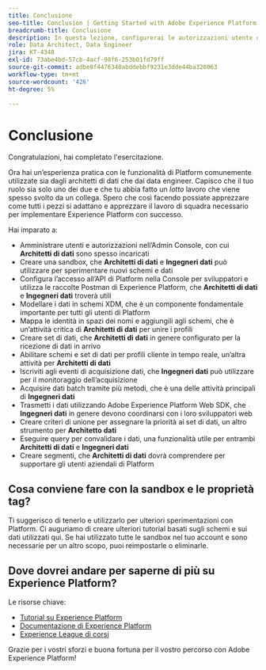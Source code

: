```yaml
---
title: Conclusione
seo-title: Conclusion | Getting Started with Adobe Experience Platform for Data Architects and Data Engineers
breadcrumb-title: Conclusione
description: In questa lezione, configurerai le autorizzazioni utente di Adobe Experience Platform utilizzando l’Admin Console di Adobe.
role: Data Architect, Data Engineer
jira: KT-4348
exl-id: 73abe4bd-57cb-4acf-98f6-253b01fd79ff
source-git-commit: adbe8f4476340abddebbf9231e3dde44ba328063
workflow-type: tm+mt
source-wordcount: '426'
ht-degree: 5%

---
```


# Conclusione

<!--5min-->

Congratulazioni, hai completato l&#39;esercitazione.

Ora hai un’esperienza pratica con le funzionalità di Platform comunemente utilizzate sia dagli architetti di dati che dai data engineer. Capisco che il tuo ruolo sia solo uno dei due e che tu abbia fatto un _lotto_ lavoro che viene spesso svolto da un collega. Spero che così facendo possiate apprezzare come tutti i pezzi si adattano e apprezzare il lavoro di squadra necessario per implementare Experience Platform con successo.

Hai imparato a:

* Amministrare utenti e autorizzazioni nell’Admin Console, con cui **Architetti di dati** sono spesso incaricati
* Creare una sandbox, che **Architetti di dati** e **Ingegneri dati** può utilizzare per sperimentare nuovi schemi e dati
* Configura l’accesso all’API di Platform nella Console per sviluppatori e utilizza le raccolte Postman di Experience Platform, che **Architetti di dati** e **Ingegneri dati** troverà utili
* Modellare i dati in schemi XDM, che è un componente fondamentale importante per tutti gli utenti di Platform
* Mappa le identità in spazi dei nomi e aggiungili agli schemi, che è un’attività critica di **Architetti di dati** per unire i profili
* Creare set di dati, che **Architetti di dati** in genere configurato per la ricezione di dati in arrivo
* Abilitare schemi e set di dati per profili cliente in tempo reale, un’altra attività per **Architetti di dati**
* Iscriviti agli eventi di acquisizione dati, che **Ingegneri dati** può utilizzare per il monitoraggio dell’acquisizione
* Acquisire dati batch tramite più metodi, che è una delle attività principali di **Ingegneri dati**
* Trasmetti i dati utilizzando Adobe Experience Platform Web SDK, che **Ingegneri dati** in genere devono coordinarsi con i loro sviluppatori web
* Creare criteri di unione per assegnare la priorità ai set di dati, un altro strumento per **Architetto dati**
* Eseguire query per convalidare i dati, una funzionalità utile per entrambi **Architetti di dati** e **Ingegneri dati**
* Creare segmenti, che **Architetti di dati** dovrà comprendere per supportare gli utenti aziendali di Platform



## Cosa conviene fare con la sandbox e le proprietà tag?

Ti suggerisco di tenerlo e utilizzarlo per ulteriori sperimentazioni con Platform. Ci auguriamo di creare ulteriori tutorial basati sugli schemi e sui dati utilizzati qui. Se hai utilizzato tutte le sandbox nel tuo account e sono necessarie per un altro scopo, puoi reimpostarle o eliminarle.

## Dove dovrei andare per saperne di più su Experience Platform?

Le risorse chiave:

* [Tutorial su Experience Platform](https://experienceleague.adobe.com/docs/platform-learn/tutorials/overview.html?lang=it)
* [Documentazione di Experience Platform](https://experienceleague.adobe.com/docs/experience-platform/landing/home.html?lang=it)
* [Experience League di corsi](https://experienceleague.adobe.com/?lang=it#dashboard/learning)

Grazie per i vostri sforzi e buona fortuna per il vostro percorso con Adobe Experience Platform!
